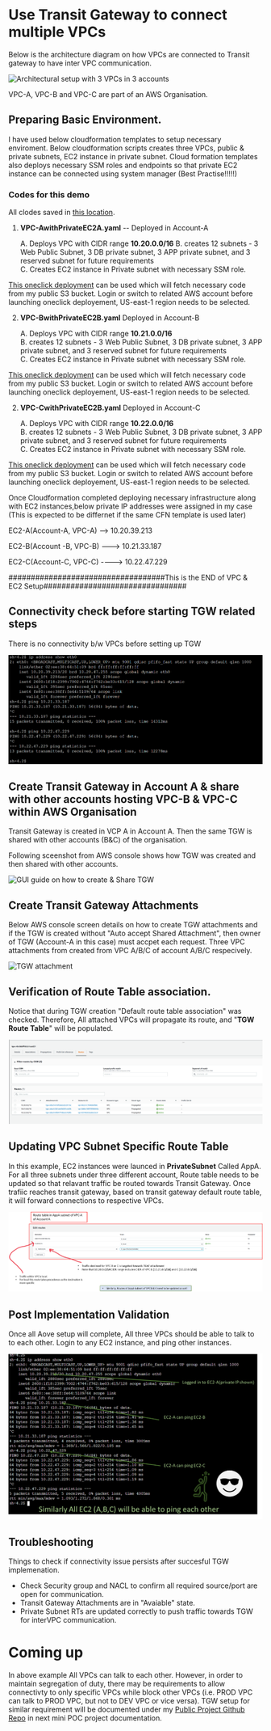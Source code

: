 # Use Transit Gateway to connect multiple VPCs

Below is the architecture diagram on how VPCs are connected to Transit gateway to have inter VPC communication. 

![Architectural setup with 3 VPCs in 3 accounts](https://raw.githubusercontent.com/thesatwik/PublicProjects/main/2-TransitGateway-ConnectVPCs/02%20Diagrams/Trasit%20Gatway_VPC%20Setup.png)

VPC-A, VPC-B and VPC-C are part of an AWS Organisation. 

## Preparing Basic Environment. 

I have used below cloudformation templates to setup necessary enviroment. 
Below cloudformation scripts creates three VPCs, public & private subnets, EC2 instance in private subnet. 
Cloud formation templates also deploys necessary SSM roles and endpoints so that private EC2 instance can be connected using system manager (Best Practise!!!!!)


### Codes for this demo
All clodes saved in [this location](https://github.com/thesatwik/PublicProjects/tree/main/2-TransitGateway-ConnectVPCs/01%20Code). 


1. **VPC-AwithPrivateEC2A.yaml**    -- Deployed in Account-A  

    A. Deploys VPC with CIDR range **10.20.0.0/16**
    B. creates 12 subnets - 3 Web Public Subnet, 3 DB private subnet, 3 APP  private subnet, and 3 reserved subnet for future requirements   
    C. Creates EC2 instance in Private subnet with necessary SSM role.   

[This oneclick deployment](https://console.aws.amazon.com/cloudformation/home?region=us-east-1#/stacks/create/review?templateURL=https://thesatwiklab.s3.amazonaws.com/Codes/2-TransitGateway-ConnectVPCs/VPC-AwithPrivateEC2A.yaml&stackName=VPC-AwithPrivateEC2 ) can be used which will fetch necessary code from my public S3 bucket.  Login or switch to related AWS account before launching oneclick deployement, US-east-1 region needs to be selected. 

2. **VPC-BwithPrivateEC2B.yaml**    Deployed in Account-B  

    A. Deploys VPC with CIDR range **10.21.0.0/16**  
    B. creates 12 subnets - 3 Web Public Subnet, 3 DB private subnet, 3 APP  private subnet, and 3 reserved subnet for future requirements   
    C. Creates EC2 instance in Private subnet with necessary SSM role.   

[This oneclick deployment](https://console.aws.amazon.com/cloudformation/home?region=us-east-1#/stacks/create/review?templateURL=https://thesatwiklab.s3.amazonaws.com/Codes/2-TransitGateway-ConnectVPCs/VPC-BwithPrivateEC2B.yaml&stackName=VPC-BwithPrivateEC2 ) can be used which will fetch necessary code from my public S3 bucket.  Login or switch to related AWS account before launching oneclick deployement, US-east-1 region needs to be selected. 


2. **VPC-CwithPrivateEC2B.yaml**    Deployed in Account-C  

    A. Deploys VPC with CIDR range **10.22.0.0/16**  
    B. creates 12 subnets - 3 Web Public Subnet, 3 DB private subnet, 3 APP  private subnet, and 3 reserved subnet for future requirements   
    C. Creates EC2 instance in Private subnet with necessary SSM role.   

[This oneclick deployment](https://console.aws.amazon.com/cloudformation/home?region=us-east-1#/stacks/create/review?templateURL=https://thesatwiklab.s3.amazonaws.com/Codes/2-TransitGateway-ConnectVPCs/VPC-CwithPrivateEC2C.yaml&stackName=VPC-CwithPrivateEC2 ) can be used which will fetch necessary code from my public S3 bucket.  Login or switch to related AWS account before launching oneclick deployement, US-east-1 region needs to be selected. 

Once Cloudformation completed deploying necessary infrastructure along with EC2 instances,below private IP addresses were assigned in my case (This is expected to be differnet if the same CFN template is used later)

EC2-A(Account-A, VPC-A)  --> 10.20.39.213

EC2-B(Account -B, VPC-B) ---> 10.21.33.187

EC2-C(Account-C, VPC-C) ----> 10.22.47.229


###################################This is the END of VPC & EC2 Setup################################

## Connectivity check before starting TGW related steps 

There is no connectivity b/w VPCs before setting up TGW

![No Connectivity](https://github.com/thesatwik/PublicProjects/blob/main/2-TransitGateway-ConnectVPCs/02%20Diagrams/BeforeTGW-VPCsCantCommunicate.png)


## Create Transit Gateway in Account A  & share with other accounts hosting VPC-B & VPC-C within AWS Organisation 

Transit Gateway is created in VCP A in Account A. Then the same TGW is shared with other accounts (B&C) of the organisation. 


Following sceenshot from AWS console shows how TGW was created and then shared with other accounts. 

![GUI guide on how to create & Share TGW](https://github.com/thesatwik/PublicProjects/blob/10f6f407abfe671fe7f5a0b8365fc17823b767f8/2-TransitGateway-ConnectVPCs/02%20Diagrams/Create%20&%20Share%20TGW.png)

## Create Transit Gateway Attachments   

Below AWS console screen details on how to create TGW attachments and if the TGW is created without "Auto accept Shared Attachment", then owner of TGW (Account-A in this case) must accpet each request. 
Three VPC attachments from created from VPC A/B/C of account A/B/C respecively. 

![TGW attachment](https://github.com/thesatwik/PublicProjects/blob/main/2-TransitGateway-ConnectVPCs/02%20Diagrams/TransitGatewayAttachments.png)


## Verification of Route Table association. 

Notice that during TGW creation "Default route table association" was checked. Therefore, All attached VPCs will propagate its route, and "**TGW Route Table**" will be populated. 


![TGW Default RT](https://github.com/thesatwik/PublicProjects/blob/main/2-TransitGateway-ConnectVPCs/02%20Diagrams/TGWDefaultRT.png)


## Updating VPC Subnet Specific Route Table

In this example, EC2 instances were launced in **PrivateSubnet** Called AppA. For all three subnets under three different account, Route table needs to be updated so that relavant traffic be routed towards Transit Gateway. 
Once trafiic reaches transit gateway, based on transit gateway default route table, it will forward connections to respective VPCs. 




![SubnetRTUpdate](https://github.com/thesatwik/PublicProjects/blob/main/2-TransitGateway-ConnectVPCs/02%20Diagrams/SubnetRTUpdate.png)


## Post Implementation Validation 

Once all Aove setup will complete, All three VPCs should be able to talk to to each other. 
Login to any EC2 instance, and ping other instances. 

![SuccessAtTheEnd](https://github.com/thesatwik/PublicProjects/blob/main/2-TransitGateway-ConnectVPCs/02%20Diagrams/SuccessAtTheEnd.png)


## Troubleshooting 

Things to check if connectivity issue persists after succesful TGW implemenation. 

* Check Security group and NACL to confirm all required source/port are open for communication. 
* Transit Gateway Attachments are in "Avaiable" state. 
* Private Subnet RTs are updated correctly to push traffic towards TGW for interVPC communication. 


#  Coming up


In above example All VPCs can talk to each other. However, in order to maintain segregation of duty, there may be requirements to allow connectivty to only specific VPCs while block other VPCs (i.e. PROD VPC can talk to PROD VPC, but not to DEV VPC or vice versa).
TGW setup for similar requirement will be documented under my [Public Project Github Repo](https://github.com/thesatwik/PublicProjects/) in next mini POC project documentation.